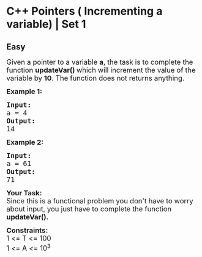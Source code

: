 # C++ Pointers ( Incrementing a variable) | Set 1
## Easy
<div class="problems_problem_content__Xm_eO"><p><span style="font-size:18px">Given a pointer to a variable <strong>a</strong>, the task is to complete the function <strong>updateVar() </strong>which will increment the value of the variable by <strong>10</strong>. The function does not returns anything.</span></p>

<p><span style="font-size:18px"><strong>Example 1:</strong> <strong> </strong></span></p>

<pre><span style="font-size:18px"><strong>Input:</strong>
a = 4
<strong>Output: 
</strong>14
</span></pre>

<p><span style="font-size:18px"><strong>Example 2: </strong></span></p>

<pre><span style="font-size:18px"><strong>Input:</strong>
a = 61
<strong>Output: </strong>
71
</span></pre>

<p><span style="font-size:18px"><strong>Your Task:</strong><br>
Since this is a functional problem you don't have to worry about input, you just have to complete the function <strong>updateVar().</strong></span></p>

<p><span style="font-size:18px"><strong>Constraints:</strong><br>
1 &lt;= T &lt;= 100<br>
1 &lt;= A &lt;= 10<sup>3</sup></span></p>
</div>